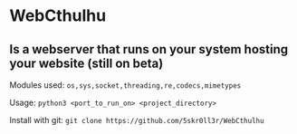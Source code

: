 # WebCthulhu
## Is a webserver that runs on your system hosting your website (still on beta)

Modules used: `os,sys,socket,threading,re,codecs,mimetypes`

Usage: `python3 <port_to_run_on> <project_directory>`

Install with git: `git clone https://github.com/5skr0ll3r/WebCthulhu`

